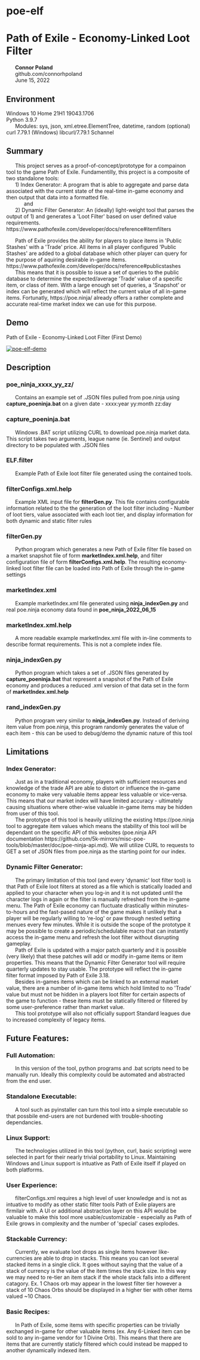# poe-elf
<h1>Path of Exile - Economy-Linked Loot Filter</h1>

<p>
	&nbsp;&nbsp;&nbsp;&nbsp;&nbsp;&nbsp;<strong>Connor Poland</strong><br />
	&nbsp;&nbsp;&nbsp;&nbsp;&nbsp;&nbsp;github.com/connorhpoland<br />
	&nbsp;&nbsp;&nbsp;&nbsp;&nbsp;&nbsp;June 15, 2022<br />
</p>

<h2>Environment</h2>
	<p>Windows 10 Home 21H1 19043.1706<br />
	Python 3.9.7<br />
		&nbsp;&nbsp;&nbsp;&nbsp;&nbsp;&nbsp;Modules: sys, json, xml.etree.ElementTree, datetime, random (optional)<br />
	curl 7.79.1 (Windows) libcurl/7.79.1 Schannel</p>

<h2>Summary</h2>
<p>&nbsp;&nbsp;&nbsp;&nbsp;&nbsp;&nbsp;This project serves as a proof-of-concept/prototype for a compainon tool to the game Path of Exile. Fundamentilly, this project is a composite of two standalone tools:<br />
	&nbsp;&nbsp;&nbsp;&nbsp;&nbsp;&nbsp;1) Index Generator: A program that is able to aggregate and parse data associated with the current state of the real-time in-game economy and then output that data into a formatted file.<br />
		&nbsp;&nbsp;&nbsp;&nbsp;&nbsp;&nbsp;&nbsp;&nbsp;&nbsp;&nbsp;&nbsp;&nbsp;and<br />
	&nbsp;&nbsp;&nbsp;&nbsp;&nbsp;&nbsp;2) Dynamic Filter Generator: An (ideally) light-weight tool that parses the output of 1) and generates a 'Loot Filter' based on user defined value requirements. https://www.pathofexile.com/developer/docs/reference#itemfilters</p>
		
<p>&nbsp;&nbsp;&nbsp;&nbsp;&nbsp;&nbsp;Path of Exile provides the ability for players to place items in 'Public Stashes' with a 'Trade' price. All items in all player configured 'Public Stashes' are added to a global database which other player can query for the purpose of aquiring desirable in-game items. https://www.pathofexile.com/developer/docs/reference#publicstashes<br />
&nbsp;&nbsp;&nbsp;&nbsp;&nbsp;&nbsp;This means that it is possible to issue a set of queries to the public database to determine the expected/average 'Trade' value of a specific item, or class of item. With a large enough set of queries, a 'Snapshot' or index can be generated which will reflect the current value of all in-game items.
Fortunatly, https://poe.ninja/ already offers a rather complete and accurate real-time market index we can use for this purpose.</p>

<h2>Demo</h2>
<p>Path of Exile - Economy-Linked Loot Filter (First Demo)</p>

[![poe-elf-demo](https://img.youtube.com/vi/x8C3kRLIXEw/hqdefault.jpg)](https://youtu.be/x8C3kRLIXEw "Path of Exile - Economy-Linked Loot Filter (First Demo)")

<h2>Description</h2>
<h3>poe_ninja_xxxx_yy_zz/</h3>
<p>&nbsp;&nbsp;&nbsp;&nbsp;&nbsp;&nbsp;Contains an example set of .JSON files pulled from poe.ninja using <strong>capture_poeninja.bat</strong> on a given date - xxxx:year yy:month zz:day</p>
<h3>capture_poeninja.bat</h3>
<p>&nbsp;&nbsp;&nbsp;&nbsp;&nbsp;&nbsp;Windows .BAT script utilizing CURL to download poe.ninja market data. This script takes two arguments, league name (ie. Sentinel) and output directory to be populated with .JSON files</p>
<h3>ELF.filter</h3>
<p>&nbsp;&nbsp;&nbsp;&nbsp;&nbsp;&nbsp;Example Path of Exile loot filter file generated using the contained tools.</p>
<h3>filterConfigs.xml.help</h3>
<p>&nbsp;&nbsp;&nbsp;&nbsp;&nbsp;&nbsp;Example XML input file for <strong>filterGen.py</strong>. This file contains configurable information related to the the generation of the loot filter including - Number of loot tiers, value associated with each loot tier, and display information for both dynamic and static filter rules</p>
<h3>filterGen.py</h3>
<p>&nbsp;&nbsp;&nbsp;&nbsp;&nbsp;&nbsp;Python program which generates a new Path of Exile filter file based on a market snapshot file of form <strong>marketIndex.xml.help</strong>, and filter configuration file of form <strong>filterConfigs.xml.help</strong>. The resulting economy-linked loot filter file can be loaded into Path of Exile through the in-game settings</p>
<h3>marketIndex.xml</h3>
<p>&nbsp;&nbsp;&nbsp;&nbsp;&nbsp;&nbsp;Example marketIndex.xml file generated using <strong>ninja_indexGen.py</strong> and real poe.ninja economy data found in <strong>poe_ninja_2022_06_15</strong></p>
<h3>marketIndex.xml.help</h3>
<p>&nbsp;&nbsp;&nbsp;&nbsp;&nbsp;&nbsp;A more readable example marketIndex.xml file with in-line comments to describe format requirements. This is not a complete index file.</p>
<h3>ninja_indexGen.py</h3>
<p>&nbsp;&nbsp;&nbsp;&nbsp;&nbsp;&nbsp;Python program which takes a set of .JSON files generated by <strong>capture_poeninja.bat</strong> that represent a snapshot of the Path of Exile economy and produces a reduced .xml version of that data set in the form of <strong>marketIndex.xml.help</strong></p>
<h3>rand_indexGen.py</h3>
<p>&nbsp;&nbsp;&nbsp;&nbsp;&nbsp;&nbsp;Python program very similar to <strong>ninja_indexGen.py</strong>. Instead of deriving item value from poe.ninja, this program randomly generates the value of each item - this can be used to debug/demo the dynamic nature of this tool</p>

<h2>Limitations</h2>
<h3>Index Generator:</h3>
<p>&nbsp;&nbsp;&nbsp;&nbsp;&nbsp;&nbsp;Just as in a traditional economy, players with sufficient resources and knowledge of the trade API are able to distort or influence the in-game economy to make very valuable items appear less valuable or vice-versa. This means that our market index will have limited accuracy - ultimately causing situations where other-wise valuable in-game items may be hidden from user of this tool.<br />
&nbsp;&nbsp;&nbsp;&nbsp;&nbsp;&nbsp;The prototype of this tool is heavily utilizing the existing https://poe.ninja tool to aggregate item values which means the stability of this tool will be dependant on the specific API of this websites (poe.ninja API documentation https://github.com/5k-mirrors/misc-poe-tools/blob/master/doc/poe-ninja-api.md). We will utilize CURL to requests to GET a set of JSON files from poe.ninja as the starting point for our index.</p>
<h3>Dynamic Filter Generator:</h3>
<p>&nbsp;&nbsp;&nbsp;&nbsp;&nbsp;&nbsp;The primary limitation of this tool (and every 'dynamic' loot filter tool) is that Path of Exile loot filters at stored as a file which is statically loaded and applied to your character when you log-in and it is not updated until the character logs in again or the filter is manually refreshed from the in-game menu. The Path of Exile economy can fluctuate drastically within minutes-to-hours and the fast-pased nature of the game makes it unlikely that a player will be regularly willing to 're-log' or paw through nested setting menues every few minutes. While it is outside the scope of the prototype it may be possible to create a periodic/schedulable macro that can instantly access the in-game menu and refresh the loot filter without disrupting gameplay.<br />
&nbsp;&nbsp;&nbsp;&nbsp;&nbsp;&nbsp;Path of Exile is updated with a major patch quarterly and it is possible (very likely) that these patches will add or modify in-game items or item properties. This means that the Dynamic Filter Generator tool will require quarterly updates to stay usable. The prototype will reflect the in-game filter format imposed by Path of Exile 3.18.<br />
&nbsp;&nbsp;&nbsp;&nbsp;&nbsp;&nbsp;Besides in-games items which can be linked to an external market value, there are a number of in-game items which hold limited to no 'Trade' value but must not be hidden in a players loot filter for certain aspects of the game to function - these items must be statically filtered or filtered by some user-preference rather than market value.<br />
&nbsp;&nbsp;&nbsp;&nbsp;&nbsp;&nbsp;This tool prototype will also not officially support Standard leagues due to increased complexity of legacy items.</p>

<h2>Future Features:</h2>
<h3>Full Automation:</h3>
		<p>&nbsp;&nbsp;&nbsp;&nbsp;&nbsp;&nbsp;In this version of the tool, python programs and .bat scripts need to be manually run. Ideally this complexity could be automated and abstracted from the end user.</p>
<h3>Standalone Executable:</h3>
		<p>&nbsp;&nbsp;&nbsp;&nbsp;&nbsp;&nbsp;A tool such as pyinstaller can turn this tool into a simple executable so that possbile end-users are not burdened with trouble-shooting dependancies.</p>
<h3>Linux Support:</h3>
		<p>&nbsp;&nbsp;&nbsp;&nbsp;&nbsp;&nbsp;The technologies utilized in this tool (python, curl, basic scripting) were selected in part for their nearly trivial portability to Linux. Maintaining Windows and Linux support is intuative as Path of Exile itself if played on both platforms.</p>
<h3>User Experience:</h3>
		<p>&nbsp;&nbsp;&nbsp;&nbsp;&nbsp;&nbsp;filterConfigs.xml requires a high level of user knowledge and is not as intuative to modify as other static filter tools Path of Exile players are firmilair with. A UI or additional abstraction layer on this API would be valuable to make this tool more usable/customizable - especially as Path of Exile grows in complexity and the number of 'special' cases explodes.</p>
<h3>Stackable Currency:</h3>
		<p>&nbsp;&nbsp;&nbsp;&nbsp;&nbsp;&nbsp;Currently, we evaluate loot drops as single items however like-currencies are able to drop in stacks. This means you can loot several stacked items in a single click. It goes without saying that the value of a stack of currency is the value of the item times the stack size. In this way we may need to re-tier an item stack if the whole stack falls into a different catagory. Ex. 1 Chaos orb may appear in the lowest filter tier however a stack of 10 Chaos Orbs should be displayed in a higher tier with other items valued ~10 Chaos.</p>
<h3>Basic Recipes:</h3>
		<p>&nbsp;&nbsp;&nbsp;&nbsp;&nbsp;&nbsp;In Path of Exile, some items with specific properties can be trivially exchanged in-game for other valuable items (ex. Any 6-Linked item can be sold to any in-game vendor for 1 Divine Orb). This means that there are items that are currently staticly filtered which could instead be mapped to another dynamically indexed item.</p>
